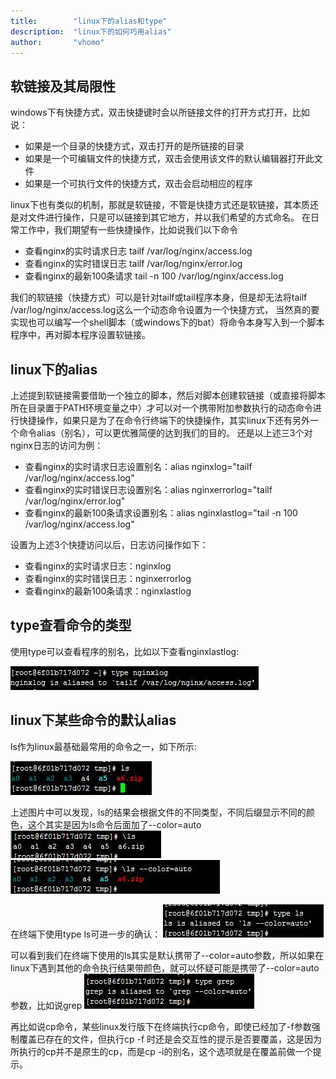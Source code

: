 ```yaml
---
title:        "linux下的alias和type"
description:  "linux下的如何巧用alias"
author:       "vhomo"
---
```



## 软链接及其局限性
windows下有快捷方式，双击快捷键时会以所链接文件的打开方式打开，比如说：
* 如果是一个目录的快捷方式，双击打开的是所链接的目录
* 如果是一个可编辑文件的快捷方式，双击会使用该文件的默认编辑器打开此文件
* 如果是一个可执行文件的快捷方式，双击会启动相应的程序

linux下也有类似的机制，那就是软链接，不管是快捷方式还是软链接，其本质还是对文件进行操作，只是可以链接到其它地方，并以我们希望的方式命名。
在日常工作中，我们期望有一些快捷操作，比如说我们以下命令
* 查看nginx的实时请求日志 tailf /var/log/nginx/access.log
* 查看nginx的实时错误日志 tailf /var/log/nginx/error.log
* 查看nginx的最新100条请求 tail -n 100 /var/log/nginx/access.log

我们的软链接（快捷方式）可以是针对tailf或tail程序本身，但是却无法将tailf /var/log/nginx/access.log这么一个动态命令设置为一个快捷方式，
当然真的要实现也可以编写一个shell脚本（或windows下的bat）将命令本身写入到一个脚本程序中，再对脚本程序设置软链接。

## linux下的alias
上述提到软链接需要借助一个独立的脚本，然后对脚本创建软链接（或直接将脚本所在目录置于PATH环境变量之中）才可以对一个携带附加参数执行的动态命令进行快捷操作，如果只是为了在命令行终端下的快捷操作，其实linux下还有另外一个命令alias（别名），可以更优雅简便的达到我们的目的。
还是以上述三3个对nginx日志的访问为例：
* 查看nginx的实时请求日志设置别名：alias nginxlog="tailf /var/log/nginx/access.log"
* 查看nginx的实时错误日志设置别名：alias nginxerrorlog="tailf /var/log/nginx/error.log"
* 查看nginx的最新100条请求设置别名：alias nginxlastlog="tail -n 100 /var/log/nginx/access.log"

设置为上述3个快捷访问以后，日志访问操作如下：
* 查看nginx的实时请求日志：nginxlog
* 查看nginx的实时错误日志：nginxerrorlog
* 查看nginx的最新100条请求：nginxlastlog  

## type查看命令的类型

使用type可以查看程序的别名，比如以下查看nginxlastlog:  

![example image](/resources/images/20150627_type_nginxlog.jpg "type nginxlog example image")

## linux下某些命令的默认alias
ls作为linux最基础最常用的命令之一，如下所示:

![example image](/resources/images/20150627_ls.jpg "ls example image")

上述图片中可以发现，ls的结果会根据文件的不同类型，不同后缀显示不同的颜色，这个其实是因为ls命令后面加了--color=auto
![example image](/resources/images/20150627_ls_raw.jpg "ls raw example image")
![example image](/resources/images/20150627_ls_autocolor.jpg "ls auto color example image")

在终端下使用type ls可进一步的确认：
![example image](/resources/images/20150627_type_ls.jpg "type ls example image")

可以看到我们在终端下使用的ls其实是默认携带了--color=auto参数，所以如果在linux下遇到其他的命令执行结果带颜色，就可以怀疑可能是携带了--color=auto参数，比如说grep
![example image](/resources/images/20150627_type_grep.jpg "type grep example image")

再比如说cp命令，某些linux发行版下在终端执行cp命令，即使已经加了-f参数强制覆盖已存在的文件，但执行cp -f 时还是会交互性的提示是否要覆盖，这是因为所执行的cp并不是原生的cp，而是cp -i的别名，这个选项就是在覆盖前做一个提示。


